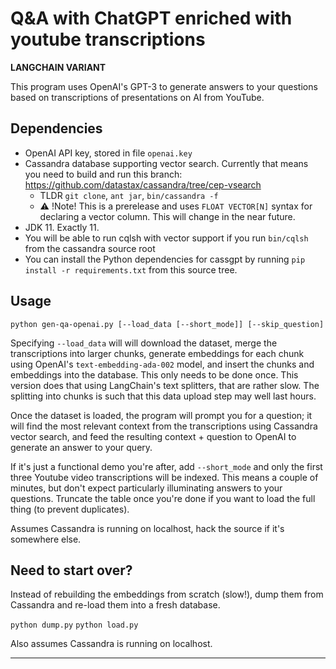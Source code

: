 # Q&A with ChatGPT enriched with youtube transcriptions

**LANGCHAIN VARIANT**

This program uses OpenAI's GPT-3 to generate answers to your questions based on transcriptions of presentations on AI from YouTube.

## Dependencies

- OpenAI API key, stored in file `openai.key`
- Cassandra database supporting vector search. Currently that means you need to build and run 
this branch: https://github.com/datastax/cassandra/tree/cep-vsearch
  - TLDR `git clone`, `ant jar`, `bin/cassandra -f`
  - ⚠️ !Note! This is a prerelease and uses `FLOAT VECTOR[N]` syntax for declaring a vector column.
    This will change in the near future.
- JDK 11.  Exactly 11.
- You will be able to run cqlsh with vector support if you run `bin/cqlsh` from the cassandra source root
- You can install the Python dependencies for cassgpt by running 
`pip install -r requirements.txt` from this source tree.

## Usage
`python gen-qa-openai.py [--load_data [--short_mode]] [--skip_question]`

Specifying `--load_data` will will download the dataset, merge the transcriptions into larger chunks, generate embeddings for each chunk using OpenAI's `text-embedding-ada-002` model, and insert the chunks and embeddings into the database.
This only needs to be done once.
This version does that using LangChain's text splitters, that are rather slow. The splitting into chunks is such that
this data upload step may well last hours.

Once the dataset is loaded, the program will prompt you for a question; it will find the most
relevant context from the transcriptions using Cassandra vector search, and feed the resulting
context + question to OpenAI to generate an answer to your query.

If it's just a functional demo you're after, add `--short_mode` and only the first three Youtube video transcriptions will be indexed.
This means a couple of minutes, but don't expect particularly illuminating answers to your questions. Truncate the table once you're done
if you want to load the full thing (to prevent duplicates).

Assumes Cassandra is running on localhost, hack the source if it's somewhere else.

## Need to start over?
Instead of rebuilding the embeddings from scratch (slow!), dump them from Cassandra and
re-load them into a fresh database.

`python dump.py`
`python load.py`

Also assumes Cassandra is running on localhost.

---
